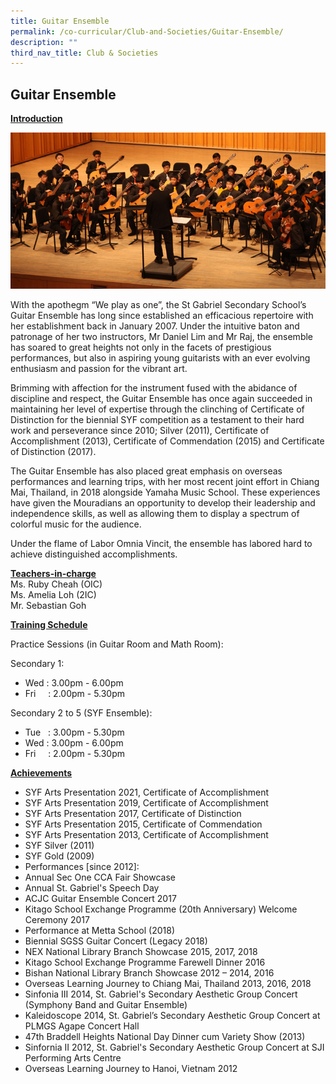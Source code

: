 ```yaml
---
title: Guitar Ensemble
permalink: /co-curricular/Club-and-Societies/Guitar-Ensemble/
description: ""
third_nav_title: Club & Societies
---
```

## Guitar Ensemble 

**<u>Introduction</u>**

![](/images/Guitar%20Ensemble.png)

With the apothegm “We play as one”, the St Gabriel Secondary School’s Guitar Ensemble has long since established an efficacious repertoire with her establishment back in January 2007. Under the intuitive baton and patronage of her two instructors, Mr Daniel Lim and Mr Raj, the ensemble has soared to great heights not only in the facets of prestigious performances, but also in aspiring young guitarists with an ever evolving enthusiasm and passion for the vibrant art.

Brimming with affection for the instrument fused with the abidance of discipline and respect, the Guitar Ensemble has once again succeeded in maintaining her level of expertise through the clinching of Certificate of Distinction for the biennial SYF competition as a testament to their hard work and perseverance since 2010; Silver (2011), Certificate of Accomplishment (2013), Certificate of Commendation (2015) and Certificate of Distinction (2017).

The Guitar Ensemble has also placed great emphasis on overseas performances and learning trips, with her most recent joint effort in Chiang Mai, Thailand, in 2018 alongside Yamaha Music School. These experiences have given the Mouradians an opportunity to develop their leadership and independence skills, as well as allowing them to display a spectrum of colorful music for the audience.

Under the flame of Labor Omnia Vincit, the ensemble has labored hard to achieve distinguished accomplishments.

**<u>Teachers-in-charge</u>**
<br>
Ms. Ruby Cheah (OIC)<br>
Ms. Amelia Loh (2IC)<br>
Mr. Sebastian Goh

  

**<u>Training Schedule</u>**

Practice Sessions (in Guitar Room and Math Room):

Secondary 1:

*   Wed : 3.00pm - 6.00pm
*   Fri     : 2.00pm - 5.30pm

  

Secondary 2 to 5 (SYF Ensemble):

*   Tue   : 3.00pm - 5.30pm
*   Wed : 3.00pm - 6.00pm
*   Fri     : 2.00pm - 5.30pm

**<u>Achievements</u>**

*   SYF Arts Presentation 2021, Certificate of Accomplishment  
*   SYF Arts Presentation 2019, Certificate of Accomplishment  
*   SYF Arts Presentation 2017, Certificate of Distinction
*   SYF Arts Presentation 2015, Certificate of Commendation
*   SYF Arts Presentation 2013, Certificate of Accomplishment
*   SYF Silver (2011)
*   SYF Gold (2009)
*   Performances \[since 2012\]:
*   Annual Sec One CCA Fair Showcase
*   Annual St. Gabriel's Speech Day
*   ACJC Guitar Ensemble Concert 2017
*   Kitago School Exchange Programme (20th Anniversary) Welcome Ceremony 2017
*   Performance at Metta School (2018)
*   Biennial SGSS Guitar Concert (Legacy 2018)
*   NEX National Library Branch Showcase 2015, 2017, 2018
*   Kitago School Exchange Programme Farewell Dinner 2016
*   Bishan National Library Branch Showcase 2012 – 2014, 2016
*   Overseas Learning Journey to Chiang Mai, Thailand 2013, 2016, 2018
*   Sinfonia III 2014, St. Gabriel's Secondary Aesthetic Group Concert (Symphony Band and Guitar Ensemble)
*   Kaleidoscope 2014, St. Gabriel’s Secondary Aesthetic Group Concert at PLMGS Agape Concert Hall
*   47th Braddell Heights National Day Dinner cum Variety Show (2013)
*   Sinfornia II 2012, St. Gabriel's Secondary Aesthetic Group Concert at SJI Performing Arts Centre
*   Overseas Learning Journey to Hanoi, Vietnam 2012